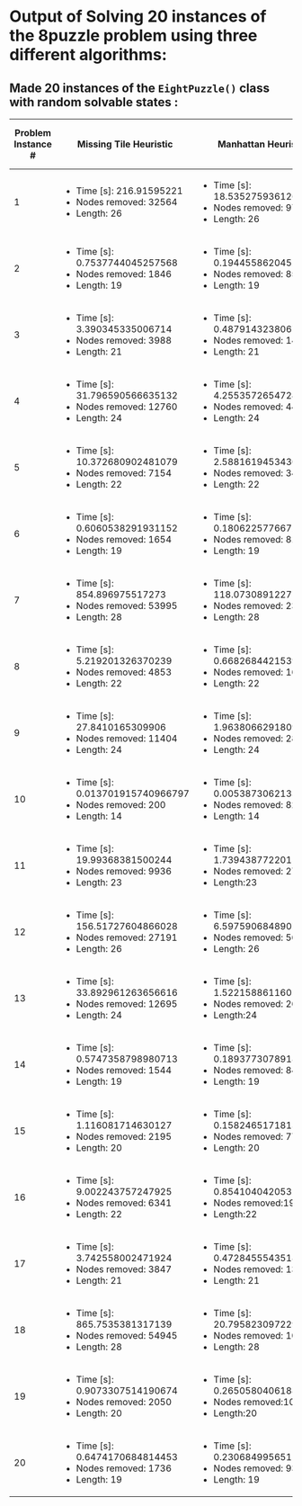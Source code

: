 # Output of Solving 20 instances of the 8puzzle problem using three different algorithms:

## Made 20 instances of the `EightPuzzle()` class with random solvable states :

| Problem Instance # | Missing Tile Heuristic | Manhattan Heuristic | max(Missing Tile, Manhattan) Heuristic |
| --- | --- | --- | --- |
| 1 | <ul><li> Time [s]: 216.91595221</li><li>Nodes removed: 32564</li><li>Length: 26</li></ul> |<ul><li> Time [s]: 18.53527593612671</li><li>Nodes removed: 9724</li><li>Length: 26</li></ul> |<ul><li> Time [s]: </li><li>Nodes removed: </li><li>Length: </li></ul> |
| 2 | <ul><li> Time [s]: 0.7537744045257568 </li><li>Nodes removed: 1846</li><li>Length: 19</li></ul>| <ul><li> Time [s]: 0.19445586204528809</li><li>Nodes removed: 859</li><li>Length: 19</li></ul>| <ul><li> Time [s]: </li><li>Nodes removed: </li><li>Length: </li></ul>|
| 3 | <ul><li> Time [s]: 3.390345335006714</li><li>Nodes removed: 3988</li><li>Length: 21</li></ul>|<ul><li> Time [s]: 0.4879143238067627</li><li>Nodes removed: 1442</li><li>Length: 21</li></ul> | <ul><li> Time [s]: </li><li>Nodes removed: </li><li>Length: </li></ul>|
| 4 | <ul><li> Time [s]: 31.796590566635132</li><li>Nodes removed: 12760</li><li>Length: 24</li></ul>| <ul><li> Time [s]: 4.255357265472412</li><li>Nodes removed: 4461</li><li>Length: 24</li></ul>| <ul><li> Time [s]: </li><li>Nodes removed: </li><li>Length: </li></ul>|
| 5 | <ul><li> Time [s]: 10.372680902481079</li><li>Nodes removed: 7154</li><li>Length: 22</li></ul>| <ul><li> Time [s]: 2.5881619453430176</li><li>Nodes removed: 3473</li><li>Length: 22</li></ul>| <ul><li> Time [s]: </li><li>Nodes removed: </li><li>Length: </li></ul>|
| 6 | <ul><li> Time [s]: 0.6060538291931152</li><li>Nodes removed: 1654</li><li>Length: 19</li></ul>| <ul><li> Time [s]: 0.18062257766723633</li><li>Nodes removed: 811</li><li>Length: 19</li></ul>| <ul><li> Time [s]: </li><li>Nodes removed: </li><li>Length: </li></ul>|
| 7 | <ul><li> Time [s]: 854.896975517273</li><li>Nodes removed: 53995</li><li>Length: 28</li></ul>| <ul><li> Time [s]: 118.07308912277222</li><li>Nodes removed: 23522</li><li>Length: 28</li></ul>| <ul><li> Time [s]: </li><li>Nodes removed: </li><li>Length: </li></ul>|
| 8 | <ul><li> Time [s]: 5.219201326370239</li><li>Nodes removed: 4853</li><li>Length: 22</li></ul>| <ul><li> Time [s]: 0.6682684421539307</li><li>Nodes removed: 1680</li><li>Length: 22</li></ul>| <ul><li> Time [s]: </li><li>Nodes removed: </li><li>Length: </li></ul>|
| 9 | <ul><li> Time [s]: 27.8410165309906</li><li>Nodes removed: 11404</li><li>Length: 24</li></ul>|<ul><li> Time [s]: 1.9638066291809082</li><li>Nodes removed: 2897</li><li>Length: 24</li></ul> | <ul><li> Time [s]: </li><li>Nodes removed: </li><li>Length: </li></ul>|
| 10 |<ul><li> Time [s]: 0.013701915740966797</li><li>Nodes removed: 200</li><li>Length: 14</li></ul> |<ul><li> Time [s]: 0.005387306213378906</li><li>Nodes removed: 82</li><li>Length: 14</li></ul> |<ul><li> Time [s]: </li><li>Nodes removed: </li><li>Length: </li></ul> |
| 11 |<ul><li> Time [s]: 19.99368381500244</li><li>Nodes removed: 9936</li><li>Length: 23 </li></ul> |<ul><li> Time [s]: 1.739438772201538</li><li>Nodes removed: 2712</li><li>Length:23 </li></ul> |<ul><li> Time [s]: </li><li>Nodes removed: </li><li>Length: </li></ul> |
| 12 |<ul><li> Time [s]: 156.51727604866028</li><li>Nodes removed: 27191</li><li>Length: 26</li></ul> |<ul><li> Time [s]: 6.597590684890747</li><li>Nodes removed: 5635</li><li>Length: 26</li></ul> |<ul><li> Time [s]: </li><li>Nodes removed: </li><li>Length: </li></ul> |
| 13 |<ul><li> Time [s]: 33.892961263656616</li><li>Nodes removed: 12695</li><li>Length: 24 </li></ul> |<ul><li> Time [s]: 1.5221588611602783</li><li>Nodes removed: 2613</li><li>Length:24 </li></ul> | <ul><li> Time [s]: </li><li>Nodes removed: </li><li>Length: </li></ul>|
| 14 |<ul><li> Time [s]: 0.5747358798980713</li><li>Nodes removed: 1544</li><li>Length: 19</li></ul> | <ul><li> Time [s]: 0.1893773078918457</li><li>Nodes removed: 840</li><li>Length: 19</li></ul>|<ul><li> Time [s]: </li><li>Nodes removed: </li><li>Length: </li></ul> |
| 15 | <ul><li> Time [s]: 1.116081714630127</li><li>Nodes removed: 2195</li><li>Length: 20</li></ul>| <ul><li> Time [s]: 0.15824651718139648</li><li>Nodes removed: 772</li><li>Length: 20</li></ul>| <ul><li> Time [s]: </li><li>Nodes removed: </li><li>Length: </li></ul>|
| 16 | <ul><li> Time [s]: 9.002243757247925</li><li>Nodes removed: 6341</li><li>Length: 22</li></ul>|<ul><li> Time [s]: 0.8541040420532227</li><li>Nodes removed:1900 </li><li>Length:22 </li></ul> |<ul><li> Time [s]: </li><li>Nodes removed: </li><li>Length: </li></ul> |
| 17 |<ul><li> Time [s]: 3.742558002471924</li><li>Nodes removed: 3847</li><li>Length: 21</li></ul> |<ul><li> Time [s]: 0.47284555435180664</li><li>Nodes removed: 1384</li><li>Length: 21</li></ul> |<ul><li> Time [s]: </li><li>Nodes removed: </li><li>Length: </li></ul> |
| 18 |<ul><li> Time [s]: 865.7535381317139</li><li>Nodes removed: 54945</li><li>Length: 28</li></ul> |<ul><li> Time [s]: 20.795823097229004</li><li>Nodes removed: 10149</li><li>Length: 28</li></ul> |<ul><li> Time [s]: </li><li>Nodes removed: </li><li>Length: </li></ul> |
| 19 |<ul><li> Time [s]: 0.9073307514190674</li><li>Nodes removed: 2050</li><li>Length: 20</li></ul> |<ul><li> Time [s]: 0.2650580406188965</li><li>Nodes removed:1000 </li><li>Length:20 </li></ul> |<ul><li> Time [s]: </li><li>Nodes removed: </li><li>Length: </li></ul> |
| 20 |<ul><li> Time [s]: 0.6474170684814453</li><li>Nodes removed: 1736</li><li>Length: 19</li></ul> | <ul><li> Time [s]: 0.23068499565124512</li><li>Nodes removed: 936</li><li>Length: 19</li></ul>|<ul><li> Time [s]: </li><li>Nodes removed: </li><li>Length: </li></ul> |
